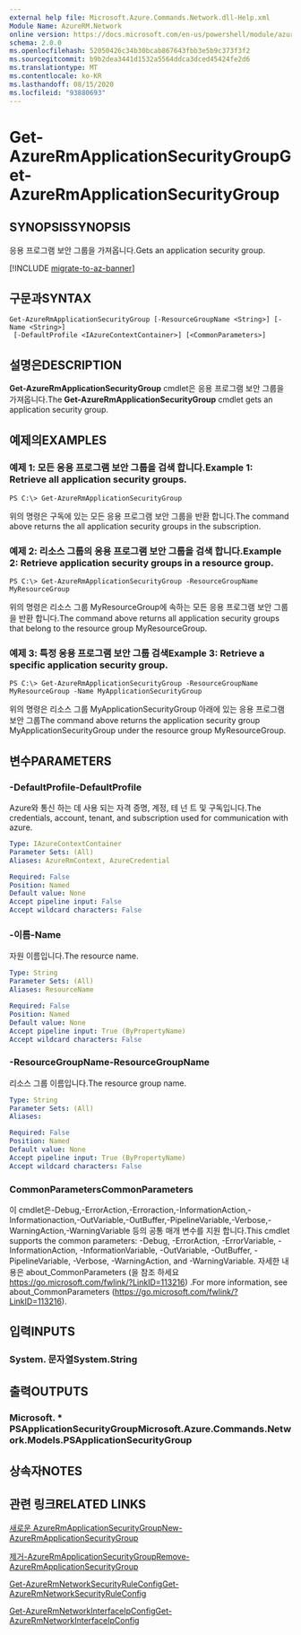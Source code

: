 ```yaml
---
external help file: Microsoft.Azure.Commands.Network.dll-Help.xml
Module Name: AzureRM.Network
online version: https://docs.microsoft.com/en-us/powershell/module/azurerm.network/get-azurermapplicationsecuritygroup
schema: 2.0.0
ms.openlocfilehash: 52050426c34b30bcab867643fbb3e5b9c373f3f2
ms.sourcegitcommit: b9b2dea3441d1532a5564ddca3dced45424fe2d6
ms.translationtype: MT
ms.contentlocale: ko-KR
ms.lasthandoff: 08/15/2020
ms.locfileid: "93880693"
---
```

# <span data-ttu-id="a0ae3-101">Get-AzureRmApplicationSecurityGroup</span><span class="sxs-lookup"><span data-stu-id="a0ae3-101">Get-AzureRmApplicationSecurityGroup</span></span>

## <span data-ttu-id="a0ae3-102">SYNOPSIS</span><span class="sxs-lookup"><span data-stu-id="a0ae3-102">SYNOPSIS</span></span>
<span data-ttu-id="a0ae3-103">응용 프로그램 보안 그룹을 가져옵니다.</span><span class="sxs-lookup"><span data-stu-id="a0ae3-103">Gets an application security group.</span></span>

[!INCLUDE [migrate-to-az-banner](../../includes/migrate-to-az-banner.md)]

## <span data-ttu-id="a0ae3-104">구문과</span><span class="sxs-lookup"><span data-stu-id="a0ae3-104">SYNTAX</span></span>

```
Get-AzureRmApplicationSecurityGroup [-ResourceGroupName <String>] [-Name <String>]
 [-DefaultProfile <IAzureContextContainer>] [<CommonParameters>]
```

## <span data-ttu-id="a0ae3-105">설명은</span><span class="sxs-lookup"><span data-stu-id="a0ae3-105">DESCRIPTION</span></span>
<span data-ttu-id="a0ae3-106">**Get-AzureRmApplicationSecurityGroup** cmdlet은 응용 프로그램 보안 그룹을 가져옵니다.</span><span class="sxs-lookup"><span data-stu-id="a0ae3-106">The **Get-AzureRmApplicationSecurityGroup** cmdlet gets an application security group.</span></span>

## <span data-ttu-id="a0ae3-107">예제의</span><span class="sxs-lookup"><span data-stu-id="a0ae3-107">EXAMPLES</span></span>

### <span data-ttu-id="a0ae3-108">예제 1: 모든 응용 프로그램 보안 그룹을 검색 합니다.</span><span class="sxs-lookup"><span data-stu-id="a0ae3-108">Example 1: Retrieve all application security groups.</span></span>
```
PS C:\> Get-AzureRmApplicationSecurityGroup
```

<span data-ttu-id="a0ae3-109">위의 명령은 구독에 있는 모든 응용 프로그램 보안 그룹을 반환 합니다.</span><span class="sxs-lookup"><span data-stu-id="a0ae3-109">The command above returns the all application security groups in the subscription.</span></span>

### <span data-ttu-id="a0ae3-110">예제 2: 리소스 그룹의 응용 프로그램 보안 그룹을 검색 합니다.</span><span class="sxs-lookup"><span data-stu-id="a0ae3-110">Example 2: Retrieve application security groups in a resource group.</span></span>
```
PS C:\> Get-AzureRmApplicationSecurityGroup -ResourceGroupName MyResourceGroup
```

<span data-ttu-id="a0ae3-111">위의 명령은 리소스 그룹 MyResourceGroup에 속하는 모든 응용 프로그램 보안 그룹을 반환 합니다.</span><span class="sxs-lookup"><span data-stu-id="a0ae3-111">The command above returns all application security groups that belong to the resource group MyResourceGroup.</span></span>

### <span data-ttu-id="a0ae3-112">예제 3: 특정 응용 프로그램 보안 그룹 검색</span><span class="sxs-lookup"><span data-stu-id="a0ae3-112">Example 3: Retrieve a specific application security group.</span></span>
```
PS C:\> Get-AzureRmApplicationSecurityGroup -ResourceGroupName MyResourceGroup -Name MyApplicationSecurityGroup
```

<span data-ttu-id="a0ae3-113">위의 명령은 리소스 그룹 MyApplicationSecurityGroup 아래에 있는 응용 프로그램 보안 그룹</span><span class="sxs-lookup"><span data-stu-id="a0ae3-113">The command above returns the application security group MyApplicationSecurityGroup under the resource group MyResourceGroup.</span></span>

## <span data-ttu-id="a0ae3-114">변수</span><span class="sxs-lookup"><span data-stu-id="a0ae3-114">PARAMETERS</span></span>

### <span data-ttu-id="a0ae3-115">-DefaultProfile</span><span class="sxs-lookup"><span data-stu-id="a0ae3-115">-DefaultProfile</span></span>
<span data-ttu-id="a0ae3-116">Azure와 통신 하는 데 사용 되는 자격 증명, 계정, 테 넌 트 및 구독입니다.</span><span class="sxs-lookup"><span data-stu-id="a0ae3-116">The credentials, account, tenant, and subscription used for communication with azure.</span></span>

```yaml
Type: IAzureContextContainer
Parameter Sets: (All)
Aliases: AzureRmContext, AzureCredential

Required: False
Position: Named
Default value: None
Accept pipeline input: False
Accept wildcard characters: False
```

### <span data-ttu-id="a0ae3-117">-이름</span><span class="sxs-lookup"><span data-stu-id="a0ae3-117">-Name</span></span>
<span data-ttu-id="a0ae3-118">자원 이름입니다.</span><span class="sxs-lookup"><span data-stu-id="a0ae3-118">The resource name.</span></span>

```yaml
Type: String
Parameter Sets: (All)
Aliases: ResourceName

Required: False
Position: Named
Default value: None
Accept pipeline input: True (ByPropertyName)
Accept wildcard characters: False
```

### <span data-ttu-id="a0ae3-119">-ResourceGroupName</span><span class="sxs-lookup"><span data-stu-id="a0ae3-119">-ResourceGroupName</span></span>
<span data-ttu-id="a0ae3-120">리소스 그룹 이름입니다.</span><span class="sxs-lookup"><span data-stu-id="a0ae3-120">The resource group name.</span></span>

```yaml
Type: String
Parameter Sets: (All)
Aliases: 

Required: False
Position: Named
Default value: None
Accept pipeline input: True (ByPropertyName)
Accept wildcard characters: False
```

### <span data-ttu-id="a0ae3-121">CommonParameters</span><span class="sxs-lookup"><span data-stu-id="a0ae3-121">CommonParameters</span></span>
<span data-ttu-id="a0ae3-122">이 cmdlet은-Debug,-ErrorAction,-Erroraction,-InformationAction,-Informationaction,-OutVariable,-OutBuffer,-PipelineVariable,-Verbose,-WarningAction,-WarningVariable 등의 공통 매개 변수를 지원 합니다.</span><span class="sxs-lookup"><span data-stu-id="a0ae3-122">This cmdlet supports the common parameters: -Debug, -ErrorAction, -ErrorVariable, -InformationAction, -InformationVariable, -OutVariable, -OutBuffer, -PipelineVariable, -Verbose, -WarningAction, and -WarningVariable.</span></span> <span data-ttu-id="a0ae3-123">자세한 내용은 about_CommonParameters (을 참조 하세요 https://go.microsoft.com/fwlink/?LinkID=113216) .</span><span class="sxs-lookup"><span data-stu-id="a0ae3-123">For more information, see about_CommonParameters (https://go.microsoft.com/fwlink/?LinkID=113216).</span></span>

## <span data-ttu-id="a0ae3-124">입력</span><span class="sxs-lookup"><span data-stu-id="a0ae3-124">INPUTS</span></span>

### <span data-ttu-id="a0ae3-125">System. 문자열</span><span class="sxs-lookup"><span data-stu-id="a0ae3-125">System.String</span></span>

## <span data-ttu-id="a0ae3-126">출력</span><span class="sxs-lookup"><span data-stu-id="a0ae3-126">OUTPUTS</span></span>

### <span data-ttu-id="a0ae3-127">Microsoft. \* PSApplicationSecurityGroup</span><span class="sxs-lookup"><span data-stu-id="a0ae3-127">Microsoft.Azure.Commands.Network.Models.PSApplicationSecurityGroup</span></span>

## <span data-ttu-id="a0ae3-128">상속자</span><span class="sxs-lookup"><span data-stu-id="a0ae3-128">NOTES</span></span>

## <span data-ttu-id="a0ae3-129">관련 링크</span><span class="sxs-lookup"><span data-stu-id="a0ae3-129">RELATED LINKS</span></span>

[<span data-ttu-id="a0ae3-130">새로운 AzureRmApplicationSecurityGroup</span><span class="sxs-lookup"><span data-stu-id="a0ae3-130">New-AzureRmApplicationSecurityGroup</span></span>](./New-AzureRmApplicationSecurityGroup.md)

[<span data-ttu-id="a0ae3-131">제거-AzureRmApplicationSecurityGroup</span><span class="sxs-lookup"><span data-stu-id="a0ae3-131">Remove-AzureRmApplicationSecurityGroup</span></span>](./Remove-AzureRmApplicationSecurityGroup.md)

[<span data-ttu-id="a0ae3-132">Get-AzureRmNetworkSecurityRuleConfig</span><span class="sxs-lookup"><span data-stu-id="a0ae3-132">Get-AzureRmNetworkSecurityRuleConfig</span></span>](./Get-AzureRmNetworkSecurityRuleConfig.md)

[<span data-ttu-id="a0ae3-133">Get-AzureRmNetworkInterfaceIpConfig</span><span class="sxs-lookup"><span data-stu-id="a0ae3-133">Get-AzureRmNetworkInterfaceIpConfig</span></span>](./Get-AzureRmNetworkInterfaceIpConfig.md)
